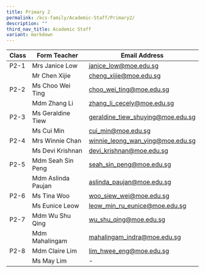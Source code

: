 ```yaml
---
title: Primary 2
permalink: /kcs-family/Academic-Staff/Primary2/
description: ""
third_nav_title: Academic Staff
variant: markdown
---
```

| Class | Form Teacher | Email Address |
| -------- | -------- | -------- |
| P2-1     | Mrs Janice Low     | janice_low@moe.edu.sg     |
|      | Mr Chen Xijie     | cheng_xijie@moe.edu.sg     |
| P2-2     | Ms Choo Wei Ting     | choo_wei_ting@moe.edu.sg     |
|      | Mdm Zhang Li     | zhang_li_cecely@moe.edu.sg     |
| P2-3     | Ms Geraldine Tiew     | geraldine_tiew_shuying@moe.edu.sg     |
|      | Ms Cui Min     | cui_min@moe.edu.sg     |
| P2-4     | Mrs Winnie Chan     | winnie_leong_wan_ying@moe.edu.sg     |
|      | Ms Devi Krishnan     | devi_krishnan@moe.edu.sg     |
| P2-5     | Mdm Seah Sin Peng     | seah_sin_peng@moe.edu.sg     |
|      | Mdm Aslinda Paujan     | aslinda_paujan@moe.edu.sg     |
| P2-6    | Ms Tina Woo     | woo_siew_wei@moe.edu.sg     |
|      | Ms Eunice Leow     | leow_min_ru_eunice@moe.edu.sg     |
| P2-7     | Mdm Wu Shu Qing     | wu_shu_qing@moe.edu.sg     |
|      | Mdm Mahalingam     | mahalingam_indra@moe.edu.sg     |
| P2-8     | Mdm Claire Lim     | lim_hwee_eng@moe.edu.sg     |
|      | Ms May Lim     | -    |


